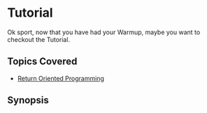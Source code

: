 # Tutorial
Ok sport, now that you have had your Warmup, maybe you want to checkout the Tutorial.
## Topics Covered

- [Return Oriented Programming](/binary-exploitation/return-oriented-programming/)
## Synopsis

